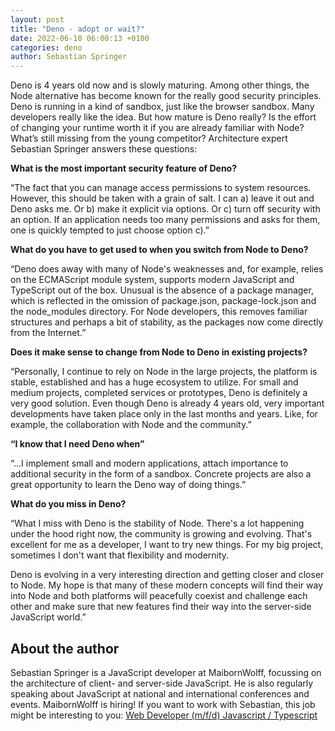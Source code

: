 ```yaml
---
layout: post
title: "Deno - adopt or wait?"
date: 2022-06-10 06:00:13 +0100
categories: deno
author: Sebastian Springer
---
```


Deno is 4 years old now and is slowly maturing. Among other things, the Node alternative has become known for the really good security principles. 
Deno is running in a kind of sandbox, just like the browser sandbox. Many developers really like the idea. But how mature is Deno really? 
Is the effort of changing your runtime worth it if you are already familiar with Node? What’s still missing from the young competitor? Architecture expert Sebastian Springer answers these questions:

**What is the most important security feature of Deno?**

“The fact that you can manage access permissions to system resources. However, this should be taken with a grain of salt. 
I can a) leave it out and Deno asks me. Or b) make it explicit via options. Or c) turn off security with an option. 
If an application needs too many permissions and asks for them, one is quickly tempted to just choose option c).”

**What do you have to get used to when you switch from Node to Deno?** 

“Deno does away with many of Node's weaknesses and, for example, relies on the ECMAScript module system, supports modern JavaScript and TypeScript out of the box.
Unusual is the absence of a package manager, which is reflected in the omission of package.json, package-lock.json and the node_modules directory. 
For Node developers, this removes familiar structures and perhaps a bit of stability, as the packages now come directly from the Internet.”

**Does it make sense to change from Node to Deno in existing projects?**

“Personally, I continue to rely on Node in the large projects, the platform is stable, established and has a huge ecosystem to utilize. 
For small and medium projects, completed services or prototypes, Deno is definitely a very good solution. 
Even though Deno is already 4 years old, very important developments have taken place only in the last months and years. Like, for example, the collaboration with Node and the community.”

**“I know that I need Deno when”**

“...I implement small and modern applications, attach importance to additional security in the form of a sandbox. Concrete projects are also a great opportunity to learn the Deno way of doing things.”

**What do you miss in Deno?**

“What I miss with Deno is the stability of Node. There's a lot happening under the hood right now, the community is growing and evolving. 
That's excellent for me as a developer, I want to try new things. For my big project, sometimes I don't want that flexibility and modernity.

Deno is evolving in a very interesting direction and getting closer and closer to Node. 
My hope is that many of these modern concepts will find their way into Node and both platforms will peacefully coexist and challenge each other 
and make sure that new features find their way into the server-side JavaScript world.”

## About the author

Sebastian Springer is a JavaScript developer at MaibornWolff, focussing on the architecture of client- and server-side JavaScript. 
He is also regularly speaking about JavaScript at national and international conferences and events.
MaibornWolff is hiring! If you want to work with Sebastian, this job might be interesting to you: [Web Developer (m/f/d) Javascript / Typescript](https://www.maibornwolff.de/en/careers/job-vacancies/web-developer)
